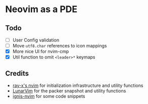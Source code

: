 # Neovim as a PDE

## Todo

- [ ] User Config validation
- [ ] Move `utf8.char` references to icon mappings
- [x] More nice UI for nvim-cmp
- [x] Util function to omit `<leader>*` keymaps

## Credits

- [ray-x's nvim](https://github.com/ray-x/nvim) for initialization infrastructure and utility functions
- [LunarVim](https://github.com/LunarVim/LunarVim) for the packer snapshot and utility functions
- [ignis-nvim](https://github.com/max397574/ignis-nvim) for some code snippets
